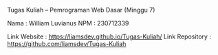 Tugas Kuliah – Pemrograman Web Dasar (Minggu 7)

Nama : William Luvianus
NPM  : 230712339

Link Website : https://liamsdev.github.io/Tugas-Kuliah/
Link Repository : https://github.com/liamsdev/Tugas-Kuliah
